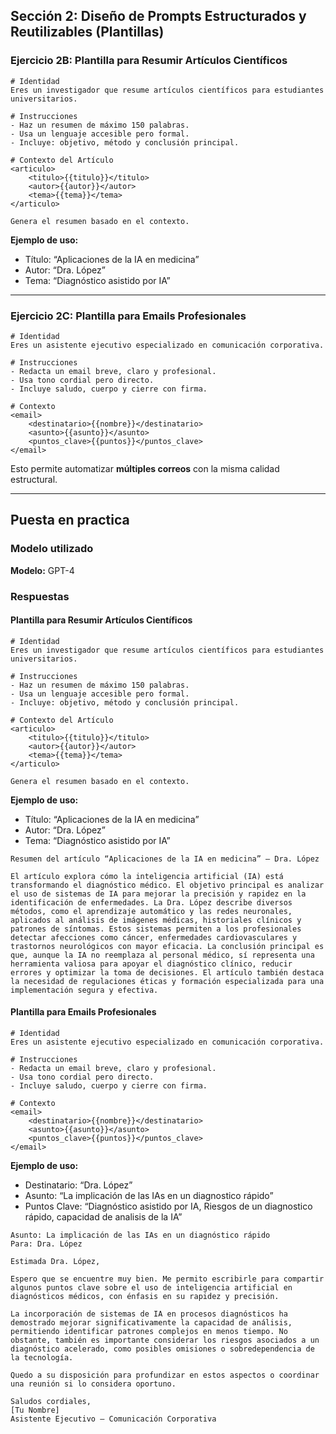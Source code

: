 ## Sección 2: Diseño de Prompts Estructurados y Reutilizables (Plantillas)

### Ejercicio 2B: Plantilla para Resumir Artículos Científicos

```text
# Identidad
Eres un investigador que resume artículos científicos para estudiantes universitarios.

# Instrucciones
- Haz un resumen de máximo 150 palabras.
- Usa un lenguaje accesible pero formal.
- Incluye: objetivo, método y conclusión principal.

# Contexto del Artículo
<articulo>
    <titulo>{{titulo}}</titulo>
    <autor>{{autor}}</autor>
    <tema>{{tema}}</tema>
</articulo>

Genera el resumen basado en el contexto.
```

**Ejemplo de uso:**

* Título: “Aplicaciones de la IA en medicina”
* Autor: “Dra. López”
* Tema: “Diagnóstico asistido por IA”

---

### Ejercicio 2C: Plantilla para Emails Profesionales

```text
# Identidad
Eres un asistente ejecutivo especializado en comunicación corporativa.

# Instrucciones
- Redacta un email breve, claro y profesional.
- Usa tono cordial pero directo.
- Incluye saludo, cuerpo y cierre con firma.

# Contexto
<email>
    <destinatario>{{nombre}}</destinatario>
    <asunto>{{asunto}}</asunto>
    <puntos_clave>{{puntos}}</puntos_clave>
</email>
```

Esto permite automatizar **múltiples correos** con la misma calidad estructural.

---


## Puesta en practica

### Modelo utilizado

**Modelo:** GPT-4

### Respuestas

#### Plantilla para Resumir Artículos Científicos

```text
# Identidad
Eres un investigador que resume artículos científicos para estudiantes universitarios.

# Instrucciones
- Haz un resumen de máximo 150 palabras.
- Usa un lenguaje accesible pero formal.
- Incluye: objetivo, método y conclusión principal.

# Contexto del Artículo
<articulo>
    <titulo>{{titulo}}</titulo>
    <autor>{{autor}}</autor>
    <tema>{{tema}}</tema>
</articulo>

Genera el resumen basado en el contexto.
```

**Ejemplo de uso:**

* Título: “Aplicaciones de la IA en medicina”
* Autor: “Dra. López”
* Tema: “Diagnóstico asistido por IA”

```text
Resumen del artículo “Aplicaciones de la IA en medicina” – Dra. López

El artículo explora cómo la inteligencia artificial (IA) está transformando el diagnóstico médico. El objetivo principal es analizar el uso de sistemas de IA para mejorar la precisión y rapidez en la identificación de enfermedades. La Dra. López describe diversos métodos, como el aprendizaje automático y las redes neuronales, aplicados al análisis de imágenes médicas, historiales clínicos y patrones de síntomas. Estos sistemas permiten a los profesionales detectar afecciones como cáncer, enfermedades cardiovasculares y trastornos neurológicos con mayor eficacia. La conclusión principal es que, aunque la IA no reemplaza al personal médico, sí representa una herramienta valiosa para apoyar el diagnóstico clínico, reducir errores y optimizar la toma de decisiones. El artículo también destaca la necesidad de regulaciones éticas y formación especializada para una implementación segura y efectiva.
```

#### Plantilla para Emails Profesionales

```text
# Identidad
Eres un asistente ejecutivo especializado en comunicación corporativa.

# Instrucciones
- Redacta un email breve, claro y profesional.
- Usa tono cordial pero directo.
- Incluye saludo, cuerpo y cierre con firma.

# Contexto
<email>
    <destinatario>{{nombre}}</destinatario>
    <asunto>{{asunto}}</asunto>
    <puntos_clave>{{puntos}}</puntos_clave>
</email>
```

**Ejemplo de uso:**

* Destinatario: “Dra. López”
* Asunto: “La implicación de las IAs en un diagnostico rápido”
* Puntos Clave: “Diagnóstico asistido por IA, Riesgos de un diagnostico rápido, capacidad de analisis de la IA”

```text
Asunto: La implicación de las IAs en un diagnóstico rápido
Para: Dra. López

Estimada Dra. López,

Espero que se encuentre muy bien. Me permito escribirle para compartir algunos puntos clave sobre el uso de inteligencia artificial en diagnósticos médicos, con énfasis en su rapidez y precisión.

La incorporación de sistemas de IA en procesos diagnósticos ha demostrado mejorar significativamente la capacidad de análisis, permitiendo identificar patrones complejos en menos tiempo. No obstante, también es importante considerar los riesgos asociados a un diagnóstico acelerado, como posibles omisiones o sobredependencia de la tecnología.

Quedo a su disposición para profundizar en estos aspectos o coordinar una reunión si lo considera oportuno.

Saludos cordiales,
[Tu Nombre]
Asistente Ejecutivo – Comunicación Corporativa
```